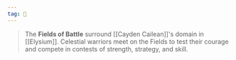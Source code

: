```yaml
---
tag: 🌌
---
```

> The **Fields of Battle** surround [[Cayden Cailean]]'s domain in [[Elysium]]. Celestial warriors meet on the Fields to test their courage and compete in contests of strength, strategy, and skill.








